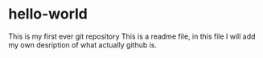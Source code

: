 # hello-world
This is my first ever git repository
This is a readme file, in this file I will add my own desription of what actually github is.
